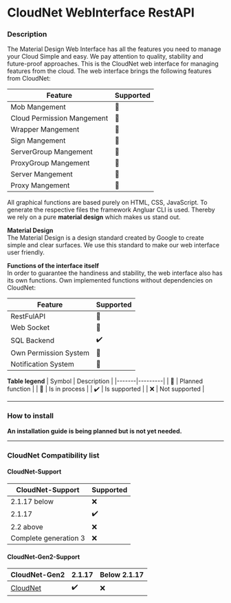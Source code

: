 # CloudNet WebInterface RestAPI

### Description
The Material Design Web Interface has all the features you need to manage your Cloud Simple and easy.
We pay attention to quality, stability and future-proof approaches.
This is the CloudNet web interface for managing features from the cloud. The web interface brings the following features from CloudNet:

| Feature | Supported |
|-------|---------|
| Mob Mangement| :hammer: |
| Cloud Permission Mangement | :rocket: |
| Wrapper Mangement | :rocket: |
| Sign Mangement | :rocket: |
| ServerGroup Mangement | :rocket: |
| ProxyGroup Mangement | :rocket: |
| Server Mangement | :rocket: |
| Proxy Mangement | :rocket: |

All graphical functions are based purely on HTML, CSS, JavaScript. To generate the respective files the framework Angluar CLI is used. Thereby we rely on a pure **material design** which makes us stand out.

**Material Design**  
The Material Design is a design standard created by Google to create simple and clear surfaces. We use this standard to make our web interface user friendly.

**Functions of the interface itself**  
In order to guarantee the handiness and stability, the web interface also has its own functions. 
Own implemented functions without dependencies on CloudNet:

| Feature | Supported |
|-------|---------|
| RestFulAPI | :rocket: |
| Web Socket | :rocket: |
| SQL Backend | :heavy_check_mark: |
| Own Permission System | :rocket: |
| Notification System | :rocket: |

**Table legend**
| Symbol | Description |
|-------|---------|
| :rocket: | Planned function |
| :hammer: | Is in process |
| :heavy_check_mark: | Is supported |
| :x: | Not supported |

---  
### How to install  
**An installation guide is being planned but is not yet needed.**

---  

### CloudNet Compatibility list 
#### CloudNet-Support
 | CloudNet-Support | Supported | 
 |------------------|-----------|
 | 2.1.17 below | :x: |
 | 2.1.17 | :heavy_check_mark: |
 | 2.2 above| :x: |
 | Complete generation 3 | :x: |
#### CloudNet-Gen2-Support
 | CloudNet-Gen2 | 2.1.17 | Below 2.1.17 |
 |----------------|-------|-----------------|
 | [CloudNet](https://github.com/CloudNetService/CloudNet) | :heavy_check_mark: | :x: |